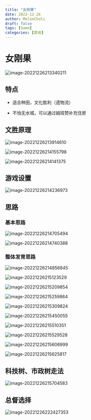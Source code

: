 ```yaml
---
title: "女刚果"
date: 2022-12-26
author: MelonCholi
draft: false
tags: [Game]
categories: [其他]
---
```


# 女刚果

![image-20221226213340211](https://markdown-1303167219.cos.ap-shanghai.myqcloud.com/image-20221226213340211.png)

## 特点

- 适合种田，文化胜利（遗物流）

- 不怕无水城，可以通过姆班赞补充住房

## 文胜原理

![image-20221226213914610](https://markdown-1303167219.cos.ap-shanghai.myqcloud.com/image-20221226213914610.png)

![image-20221226214155798](https://markdown-1303167219.cos.ap-shanghai.myqcloud.com/image-20221226214155798.png)

![image-20221226214141375](https://markdown-1303167219.cos.ap-shanghai.myqcloud.com/image-20221226214141375.png)

## 游戏设置

![image-20221226214236973](https://markdown-1303167219.cos.ap-shanghai.myqcloud.com/image-20221226214236973.png)

## 思路

### 基本思路

![image-20221226214705494](https://markdown-1303167219.cos.ap-shanghai.myqcloud.com/image-20221226214705494.png)

![image-20221226214740388](https://markdown-1303167219.cos.ap-shanghai.myqcloud.com/image-20221226214740388.png)

### 整体发育思路

![image-20221226214856845](https://markdown-1303167219.cos.ap-shanghai.myqcloud.com/image-20221226214856845.png)

![image-20221226215123529](https://markdown-1303167219.cos.ap-shanghai.myqcloud.com/image-20221226215123529.png)

![image-20221226215209854](https://markdown-1303167219.cos.ap-shanghai.myqcloud.com/image-20221226215209854.png)

![image-20221226215259864](https://markdown-1303167219.cos.ap-shanghai.myqcloud.com/image-20221226215259864.png)

![image-20221226215309824](https://markdown-1303167219.cos.ap-shanghai.myqcloud.com/image-20221226215309824.png)

![image-20221226215450055](https://markdown-1303167219.cos.ap-shanghai.myqcloud.com/image-20221226215450055.png)

![image-20221226215510351](https://markdown-1303167219.cos.ap-shanghai.myqcloud.com/image-20221226215510351.png)

![image-20221226215529528](https://markdown-1303167219.cos.ap-shanghai.myqcloud.com/image-20221226215529528.png)

![image-20221226215606999](https://markdown-1303167219.cos.ap-shanghai.myqcloud.com/image-20221226215606999.png)

![image-20221226215625817](https://markdown-1303167219.cos.ap-shanghai.myqcloud.com/image-20221226215625817.png)

## 科技树、市政树走法

![image-20221226215704583](https://markdown-1303167219.cos.ap-shanghai.myqcloud.com/image-20221226215704583.png)

## 总督选择

![image-20221226222427353](https://markdown-1303167219.cos.ap-shanghai.myqcloud.com/image-20221226222427353.png)
